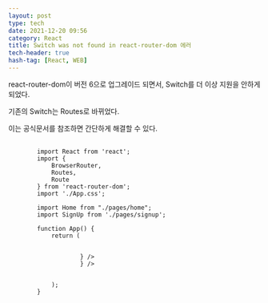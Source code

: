```yaml
---
layout: post
type: tech
date: 2021-12-20 09:56
category: React
title: Switch was not found in react-router-dom 에러
tech-header: true
hash-tag: [React, WEB]
---
```



react-router-dom이 버전 6으로 업그레이드 되면서, Switch를 더 이상 지원을 안하게 되었다.

기존의 Switch는 Routes로 바뀌었다.

이는 공식문서를 참조하면 간단하게 해결할 수 있다.

<pre>
    <code>
        import React from 'react';
        import { 
            BrowserRouter, 
            Routes, 
            Route
        } from 'react-router-dom';
        import './App.css';

        import Home from "./pages/home";
        import SignUp from './pages/signup';

        function App() {
            return (
                <BrowserRouter>
                <Routes>
                    <Route path="/" element={<Home />} />
                    <Route path="/signup" element={<SignUp />} />
                </Routes>
                </BrowserRouter>
            );
        }
    </code>
</pre>